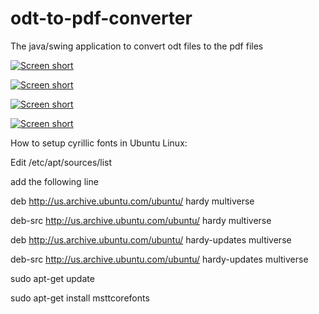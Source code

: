 odt-to-pdf-converter
====================

The java/swing application to convert odt files to the pdf files

[![Screen short](https://raw.github.com/javadev/odt-to-pdf-converter/master/odttopdfapp.png)](https://github.com/javadev/odt-to-pdf-converter)

[![Screen short](https://raw.github.com/javadev/odt-to-pdf-converter/master/odttopdf.png)](https://github.com/javadev/odt-to-pdf-converter)

[![Screen short](https://raw.github.com/javadev/odt-to-pdf-converter/master/declaration_odt.png)](https://github.com/javadev/odt-to-pdf-converter)

[![Screen short](https://raw.github.com/javadev/odt-to-pdf-converter/master/declaration_pdf.png)](https://github.com/javadev/odt-to-pdf-converter)

How to setup cyrillic fonts in Ubuntu Linux:

Edit /etc/apt/sources/list

add the following line

deb http://us.archive.ubuntu.com/ubuntu/ hardy multiverse

deb-src http://us.archive.ubuntu.com/ubuntu/ hardy multiverse

deb http://us.archive.ubuntu.com/ubuntu/ hardy-updates multiverse

deb-src http://us.archive.ubuntu.com/ubuntu/ hardy-updates multiverse

sudo apt-get update

sudo apt-get install msttcorefonts
